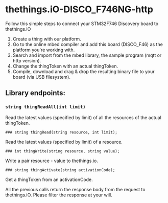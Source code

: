 # thethings.iO-DISCO_F746NG-http

Follow this simple steps to connect your STM32F746 Discovery board to thethings.iO

1. Create a thing with our platform.
2. Go to the online mbed compiler and add this board (DISCO_F46) as the platform you're working with.
3. Search and import from the mbed library, the sample program (mqtt or http version).
4. Change the thingToken with an actual thingToken.
5. Compile, download and drag & drop the resulting binary file to your board (via USB filesystem).

## Library endpoints:

### ```string thingReadAll(int limit)```

Read the latest values (specified by limit) of all the resources of the actual thingToken.

    ### string thingRead(string resource, int limit);

Read the latest values (specified by limit) of a resource.

    ### int thingWrite(string resource, string value);

Write a pair resource - value to thethings.io.

    ### string thingActivate(string activationCode);

Get a thingToken from an activationCode.

All the previous calls return the response body from the request to thethings.iO. Please filter the response at your will.
